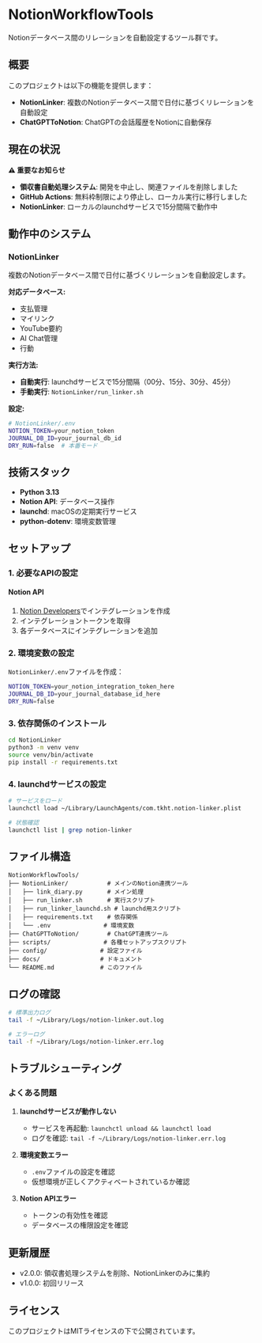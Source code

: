 # NotionWorkflowTools

Notionデータベース間のリレーションを自動設定するツール群です。

## 概要

このプロジェクトは以下の機能を提供します：

- **NotionLinker**: 複数のNotionデータベース間で日付に基づくリレーションを自動設定
- **ChatGPTToNotion**: ChatGPTの会話履歴をNotionに自動保存

## 現在の状況

**⚠️ 重要なお知らせ**

- **領収書自動処理システム**: 開発を中止し、関連ファイルを削除しました
- **GitHub Actions**: 無料枠制限により停止し、ローカル実行に移行しました
- **NotionLinker**: ローカルのlaunchdサービスで15分間隔で動作中

## 動作中のシステム

### NotionLinker

複数のNotionデータベース間で日付に基づくリレーションを自動設定します。

**対応データベース:**
- 支払管理
- マイリンク
- YouTube要約
- AI Chat管理
- 行動

**実行方法:**
- **自動実行**: launchdサービスで15分間隔（00分、15分、30分、45分）
- **手動実行**: `NotionLinker/run_linker.sh`

**設定:**
```bash
# NotionLinker/.env
NOTION_TOKEN=your_notion_token
JOURNAL_DB_ID=your_journal_db_id
DRY_RUN=false  # 本番モード
```

## 技術スタック

- **Python 3.13**
- **Notion API**: データベース操作
- **launchd**: macOSの定期実行サービス
- **python-dotenv**: 環境変数管理

## セットアップ

### 1. 必要なAPIの設定

#### Notion API
1. [Notion Developers](https://developers.notion.com/)でインテグレーションを作成
2. インテグレーショントークンを取得
3. 各データベースにインテグレーションを追加

### 2. 環境変数の設定

`NotionLinker/.env`ファイルを作成：

```bash
NOTION_TOKEN=your_notion_integration_token_here
JOURNAL_DB_ID=your_journal_database_id_here
DRY_RUN=false
```

### 3. 依存関係のインストール

```bash
cd NotionLinker
python3 -m venv venv
source venv/bin/activate
pip install -r requirements.txt
```

### 4. launchdサービスの設定

```bash
# サービスをロード
launchctl load ~/Library/LaunchAgents/com.tkht.notion-linker.plist

# 状態確認
launchctl list | grep notion-linker
```

## ファイル構造

```
NotionWorkflowTools/
├── NotionLinker/           # メインのNotion連携ツール
│   ├── link_diary.py       # メイン処理
│   ├── run_linker.sh       # 実行スクリプト
│   ├── run_linker_launchd.sh # launchd用スクリプト
│   ├── requirements.txt    # 依存関係
│   └── .env               # 環境変数
├── ChatGPTToNotion/        # ChatGPT連携ツール
├── scripts/               # 各種セットアップスクリプト
├── config/               # 設定ファイル
├── docs/                 # ドキュメント
└── README.md             # このファイル
```

## ログの確認

```bash
# 標準出力ログ
tail -f ~/Library/Logs/notion-linker.out.log

# エラーログ
tail -f ~/Library/Logs/notion-linker.err.log
```

## トラブルシューティング

### よくある問題

1. **launchdサービスが動作しない**
   - サービスを再起動: `launchctl unload && launchctl load`
   - ログを確認: `tail -f ~/Library/Logs/notion-linker.err.log`

2. **環境変数エラー**
   - `.env`ファイルの設定を確認
   - 仮想環境が正しくアクティベートされているか確認

3. **Notion APIエラー**
   - トークンの有効性を確認
   - データベースの権限設定を確認

## 更新履歴

- v2.0.0: 領収書処理システムを削除、NotionLinkerのみに集約
- v1.0.0: 初回リリース

## ライセンス

このプロジェクトはMITライセンスの下で公開されています。

